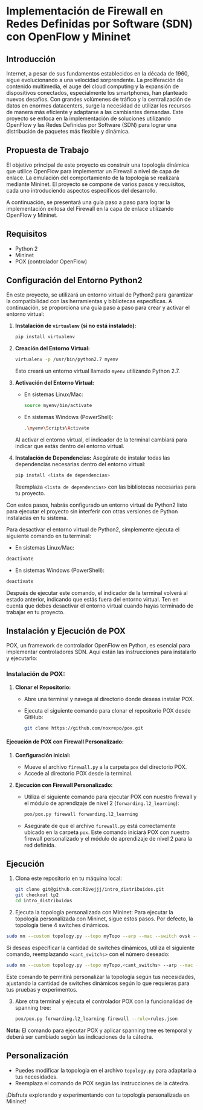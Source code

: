 # Implementación de Firewall en Redes Definidas por Software (SDN) con OpenFlow y Mininet

## Introducción
Internet, a pesar de sus fundamentos establecidos en la década de 1960, sigue evolucionando a una velocidad sorprendente. La proliferación de contenido multimedia, el auge del cloud computing y la expansión de dispositivos conectados, especialmente los smartphones, han planteado nuevos desafíos. Con grandes volúmenes de tráfico y la centralización de datos en enormes datacenters, surge la necesidad de utilizar los recursos de manera más eficiente y adaptarse a las cambiantes demandas. Este proyecto se enfoca en la implementación de soluciones utilizando OpenFlow y las Redes Definidas por Software (SDN) para lograr una distribución de paquetes más flexible y dinámica.

## Propuesta de Trabajo
El objetivo principal de este proyecto es construir una topología dinámica que utilice OpenFlow para implementar un Firewall a nivel de capa de enlace. La emulación del comportamiento de la topología se realizará mediante Mininet. El proyecto se compone de varios pasos y requisitos, cada uno introduciendo aspectos específicos del desarrollo.

A continuación, se presentará una guía paso a paso para lograr la implementación exitosa del Firewall en la capa de enlace utilizando OpenFlow y Mininet.

## Requisitos

- Python 2
- Mininet
- POX (controlador OpenFlow)

## Configuración del Entorno Python2

En este proyecto, se utilizará un entorno virtual de Python2 para garantizar la compatibilidad con las herramientas y bibliotecas específicas. A continuación, se proporciona una guía paso a paso para crear y activar el entorno virtual:

1. **Instalación de `virtualenv` (si no está instalado):**
   ```bash
   pip install virtualenv
   ```

2. **Creación del Entorno Virtual:**
   ```bash
   virtualenv -p /usr/bin/python2.7 myenv
   ```

   Esto creará un entorno virtual llamado `myenv` utilizando Python 2.7.

3. **Activación del Entorno Virtual:**
   - En sistemas Linux/Mac:
     ```bash
     source myenv/bin/activate
     ```
   - En sistemas Windows (PowerShell):
     ```bash
     .\myenv\Scripts\Activate
     ```

   Al activar el entorno virtual, el indicador de la terminal cambiará para indicar que estás dentro del entorno virtual.

4. **Instalación de Dependencias:**
   Asegúrate de instalar todas las dependencias necesarias dentro del entorno virtual:
   ```bash
   pip install <lista de dependencias>
   ```

   Reemplaza `<lista de dependencias>` con las bibliotecas necesarias para tu proyecto.

Con estos pasos, habrás configurado un entorno virtual de Python2 listo para ejecutar el proyecto sin interferir con otras versiones de Python instaladas en tu sistema.

Para desactivar el entorno virtual de Python2, simplemente ejecuta el siguiente comando en tu terminal:

- En sistemas Linux/Mac:

```bash
deactivate
```

- En sistemas Windows (PowerShell):

```bash
deactivate
```

Después de ejecutar este comando, el indicador de la terminal volverá al estado anterior, indicando que estás fuera del entorno virtual. Ten en cuenta que debes desactivar el entorno virtual cuando hayas terminado de trabajar en tu proyecto.

## Instalación y Ejecución de POX

POX, un framework de controlador OpenFlow en Python, es esencial para implementar controladores SDN. Aquí están las instrucciones para instalarlo y ejecutarlo:

### Instalación de POX:

1. **Clonar el Repositorio:**
   - Abre una terminal y navega al directorio donde deseas instalar POX.
   - Ejecuta el siguiente comando para clonar el repositorio POX desde GitHub:

     ```bash
     git clone https://github.com/noxrepo/pox.git
     ```

#### Ejecución de POX con Firewall Personalizado:

1. **Configuración inicial:**
   - Mueve el archivo `firewall.py` a la carpeta `pox` del directorio POX.
   - Accede al directorio POX desde la terminal.

2. **Ejecución con Firewall Personalizado:**
   - Utiliza el siguiente comando para ejecutar POX con nuestro firewall y el módulo de aprendizaje de nivel 2 (`forwarding.l2_learning`):

     ```bash
     pox/pox.py firewall forwarding.l2_learning
     ```

   - Asegúrate de que el archivo `firewall.py` está correctamente ubicado en la carpeta `pox`. Este comando iniciará POX con nuestro firewall personalizado y el módulo de aprendizaje de nivel 2 para la red definida.


## Ejecución

1. Clona este repositorio en tu máquina local:

   ```bash
   git clone git@github.com:Rivejjj/intro_distribuidos.git
   git checkout tp2
   cd intro_distribuidos
   ```

2. Ejecuta la topología personalizada con Mininet:
Para ejecutar la topología personalizada con Mininet, sigue estos pasos. Por defecto, la topología tiene 4 switches dinámicos.

```bash
sudo mn --custom topology.py --topo myTopo --arp --mac --switch ovsk --controller remote
```

Si deseas especificar la cantidad de switches dinámicos, utiliza el siguiente comando, reemplazando `<cant_switchs>` con el número deseado:

```bash
sudo mn --custom topology.py --topo myTopo,<cant_switchs> --arp --mac --switch ovsk --controller remote
```

Este comando te permitirá personalizar la topología según tus necesidades, ajustando la cantidad de switches dinámicos según lo que requieras para tus pruebas y experimentos.


3. Abre otra terminal y ejecuta el controlador POX con la funcionalidad de spanning tree:

   ```bash
   pox/pox.py forwarding.l2_learning firewall --rule=rules.json
   ```

**Nota:** El comando para ejecutar POX y aplicar spanning tree es temporal y deberá ser cambiado según las indicaciones de la cátedra.

## Personalización

- Puedes modificar la topología en el archivo `topology.py` para adaptarla a tus necesidades.
- Reemplaza el comando de POX según las instrucciones de la cátedra.

¡Disfruta explorando y experimentando con tu topología personalizada en Mininet!
